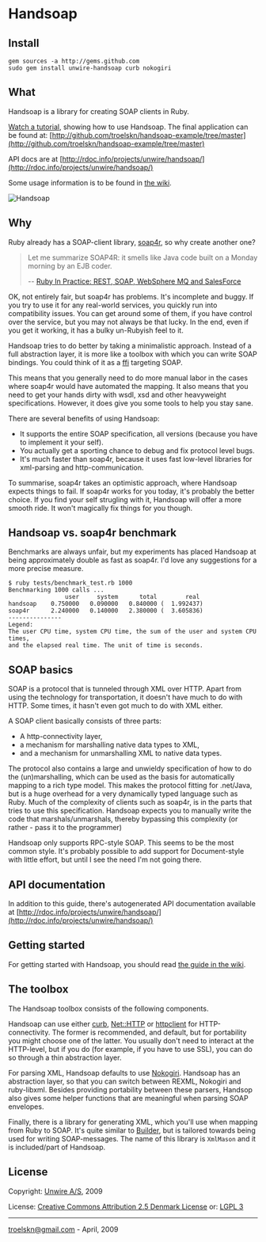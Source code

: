 Handsoap
===

Install
---

    gem sources -a http://gems.github.com
    sudo gem install unwire-handsoap curb nokogiri

What
---
Handsoap is a library for creating SOAP clients in Ruby.

[Watch a tutorial](http://www.vimeo.com/4813848), showing how to use Handsoap. The final application can be found at: [http://github.com/troelskn/handsoap-example/tree/master](http://github.com/troelskn/handsoap-example/tree/master)

API docs are at [http://rdoc.info/projects/unwire/handsoap/](http://rdoc.info/projects/unwire/handsoap/)

Some usage information is to be found in [the wiki](http://wiki.github.com/unwire/handsoap).

![Handsoap](http://ny-image0.etsy.com/il_430xN.68558416.jpg)

Why
---

Ruby already has a SOAP-client library, [soap4r](http://dev.ctor.org/soap4r), so why create another one?

> Let me summarize SOAP4R: it smells like Java code built on a Monday morning by an EJB coder.
>
> -- [Ruby In Practice: REST, SOAP, WebSphere MQ and SalesForce](http://blog.labnotes.org/2008/01/28/ruby-in-practice-rest-soap-websphere-mq-and-salesforce/)

OK, not entirely fair, but soap4r has problems. It's incomplete and buggy. If you try to use it for any real-world services, you quickly run into compatibility issues. You can get around some of them, if you have control over the service, but you may not always be that lucky. In the end, even if you get it working, it has a bulky un-Rubyish feel to it.

Handsoap tries to do better by taking a minimalistic approach. Instead of a full abstraction layer, it is more like a toolbox with which you can write SOAP bindings. You could think of it as a [ffi](http://c2.com/cgi/wiki?ForeignFunctionInterface) targeting SOAP.

This means that you generally need to do more manual labor in the cases where soap4r would have automated the mapping. It also means that you need to get your hands dirty with wsdl, xsd and other heavyweight specifications. However, it does give you some tools to help you stay sane.

There are several benefits of using Handsoap:

* It supports the entire SOAP specification, all versions (because you have to implement it your self).
* You actually get a sporting chance to debug and fix protocol level bugs.
* It's much faster than soap4r, because it uses fast low-level libraries for xml-parsing and http-communication.

To summarise, soap4r takes an optimistic approach, where Handsoap expects things to fail. If soap4r works for you today, it's probably the better choice. If you find your self strugling with it, Handsoap will offer a more smooth ride. It won't magically fix things for you though.

Handsoap vs. soap4r benchmark
---

Benchmarks are always unfair, but my experiments has placed Handsoap at being approximately double as fast as soap4r. I'd love any suggestions for a more precise measure.

    $ ruby tests/benchmark_test.rb 1000
    Benchmarking 1000 calls ...
                    user     system      total        real
    handsoap    0.750000   0.090000   0.840000 (  1.992437)
    soap4r      2.240000   0.140000   2.380000 (  3.605836)
    ---------------
    Legend:
    The user CPU time, system CPU time, the sum of the user and system CPU times,
    and the elapsed real time. The unit of time is seconds.

SOAP basics
---

SOAP is a protocol that is tunneled through XML over HTTP. Apart from using the technology for transportation, it doesn't have much to do with HTTP. Some times, it hasn't even got much to do with XML either.

A SOAP client basically consists of three parts:

* A http-connectivity layer,
* a mechanism for marshalling native data types to XML,
* and a mechanism for unmarshalling XML to native data types.

The protocol also contains a large and unwieldy specification of how to do the (un)marshalling, which can be used as the basis for automatically mapping to a rich type model. This makes the protocol fitting for .net/Java, but is a huge overhead for a very dynamically typed language such as Ruby. Much of the complexity of clients such as soap4r, is in the parts that tries to use this specification. Handsoap expects you to manually write the code that marshals/unmarshals, thereby bypassing this complexity (or rather - pass it to the programmer)

Handsoap only supports RPC-style SOAP. This seems to be the most common style. It's probably possible to add support for Document-style with little effort, but until I see the need I'm not going there.

API documentation
---

In addition to this guide, there's autogenerated API documentation available at [http://rdoc.info/projects/unwire/handsoap/](http://rdoc.info/projects/unwire/handsoap/)

Getting started
---

For getting started with Handsoap, you should read [the guide in the wiki](http://wiki.github.com/unwire/handsoap/recommendations).

The toolbox
---

The Handsoap toolbox consists of the following components.

Handsoap can use either [curb](http://curb.rubyforge.org/), [Net::HTTP](http://www.ruby-doc.org/stdlib/libdoc/net/http/rdoc/index.html) or [httpclient](http://dev.ctor.org/http-access2) for HTTP-connectivity. The former is recommended, and default, but for portability you might choose one of the latter. You usually don't need to interact at the HTTP-level, but if you do (for example, if you have to use SSL), you can do so through a thin abstraction layer.

For parsing XML, Handsoap defaults to use [Nokogiri](http://github.com/tenderlove/nokogiri/tree/master). Handsoap has an abstraction layer, so that you can switch between REXML, Nokogiri and ruby-libxml. Besides providing portability between these parsers, Handsop also gives some helper functions that are meaningful when parsing SOAP envelopes.

Finally, there is a library for generating XML, which you'll use when mapping from Ruby to SOAP. It's quite similar to [Builder](http://builder.rubyforge.org/), but is tailored towards being used for writing SOAP-messages. The name of this library is `XmlMason` and it is included/part of Handsoap.

License
---

Copyright: [Unwire A/S](http://www.unwire.dk), 2009

License: [Creative Commons Attribution 2.5 Denmark License](http://creativecommons.org/licenses/by/2.5/dk/deed.en_GB)
or: [LGPL 3](http://www.gnu.org/copyleft/lesser.html)
___

troelskn@gmail.com - April, 2009
